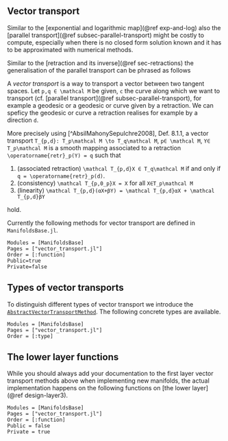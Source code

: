 ## Vector transport

Similar to the [exponential and logarithmic map](@ref exp-and-log) also the [parallel transport](@ref subsec-parallel-transport) might be costly to compute, especially when there is no closed form solution known and it has to be approximated with numerical methods.

Similar to the [retraction and its inverse](@ref sec-retractions) the generalisation of the parallel transport can be phrased as follows

A _vector transport_ is a way to transport a vector between two tangent spaces.
Let ``p,q ∈ \mathcal M`` be given, ``c`` the curve along which we want to transport (cf. [parallel transport](@ref subsec-parallel-transport), for example a geodesic or a geodesic or curve given by a retraction. We can speficy the geodesic or curve a retraction realises for example by a direction ``d``.

More precisely using [^AbsilMahonySepulchre2008], Def. 8.1.1, a vector transport
``T_{p,d}: T_p\mathcal M \to T_q\mathcal M``, ``p∈ \mathcal M``, ``Y∈ T_p\mathcal M`` is a smooth mapping
associated to a retraction ``\operatorname{retr}_p(Y) = q`` such that

1. (associated retraction) ``\mathcal T_{p,d}X ∈ T_q\mathcal M`` if and only if ``q = \operatorname{retr}_p(d)``.
2. (consistency) ``\mathcal T_{p,0_p}X = X`` for all ``X∈T_p\mathcal M``
3. (linearity) ``\mathcal T_{p,d}(αX+βY) = \mathcal T_{p,d}αX + \mathcal T_{p,d}βY``

hold.

Currently the following methods for vector transport are defined in `ManifoldsBase.jl`.

```@autodocs
Modules = [ManifoldsBase]
Pages = ["vector_transport.jl"]
Order = [:function]
Public=true
Private=false
```

## Types of vector transports

To distinguish different types of vector transport we introduce the [`AbstractVectorTransportMethod`](@ref). The following concrete types are available.

```@autodocs
Modules = [ManifoldsBase]
Pages = ["vector_transport.jl"]
Order = [:type]
```

## The lower layer functions

While you should always add your documentation to the first layer vector transport methods above when implementing new manifolds, the actual implementation happens on the following functions on [the lower layer](@ref design-layer3).

```@autodocs
Modules = [ManifoldsBase]
Pages = ["vector_transport.jl"]
Order = [:function]
Public = false
Private = true
```
